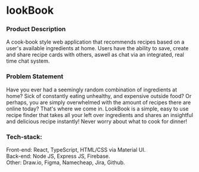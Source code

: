 # lookBook

### Product Description
A cook-book style web application that recommends recipes based on a user's available ingredients at home. Users have the ability to save, create and share recipe cards with others, aswell as chat via an integrated, real time chat system. 

### Problem Statement 
Have you ever had a seemingly random combination of ingredients at home? Sick of constantly eating unhealthy, and expensive outside food? Or perhaps, you are simply overwhelmed with the amount of recipes there are online today? That's where we come in. LookBook is a simple, easy to use recipe finder that takes all your left over ingredients and shares an insightful and delicious recipe instantly! Never worry about what to cook for dinner! 

### Tech-stack: 
Front-end: React, TypeScript, HTML/CSS via Material UI.\
Back-end: Node JS, Express JS, Firebase.\
Other: Draw.io, Figma, Namecheap, Jira, Github.
